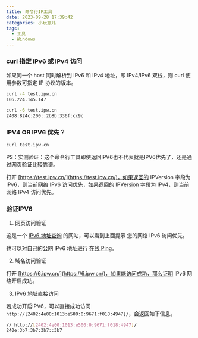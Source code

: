 ```yaml
---
title: 命令行IP工具
date: 2023-09-28 17:39:42
categories: 小玩意儿
tags:
  - 工具
  - Windows
---
```


### curl 指定 IPv6 或 IPv4 访问

如果同一个 host 同时解析到 IPv6 和 IPv4 地址，即 IPv4/IPv6 双栈，则 curl 使用参数可指定 IP 协议的版本。

```bash
curl -4 test.ipw.cn
106.224.145.147

curl -6 test.ipw.cn
2408:824c:200::2b8b:336f:cc9c
```

<!-- more -->

###  IPV4 OR IPV6 优先？

```bash
curl test.ipw.cn
```

PS：实测验证：这个命令行工具即使返回IPV6也不代表就是IPV6优先了，还是通过网页验证比较靠谱。

打开 [https://test.ipw.cn/](https://test.ipw.cn/)，如果返回的 IPVersion 字段为 IPv6，则当前网络 IPv6 访问优先，如果返回的 IPVersion 字段为 IPv4，则当前网络 IPv4 访问优先。

### 验证IPV6

1. 网页访问验证

这是一个 [IPv6 地址查询](https://ipw.cn/ipv6/) 的网站，可以看到上面提示 您的网络 IPv6 访问优先。

也可以对自己的公网 IPv6 地址进行 [在线 Ping](https://ipw.cn/ipv6ping/)。

2. 域名访问验证

打开 [https://6.ipw.cn/](https://6.ipw.cn/)，如果能访问成功，那么证明 IPv6 网络开启成功。

3. IPv6 地址直接访问

若成功开启IPV6，可以直接成功访问`http://[2402:4e00:1013:e500:0:9671:f018:4947]/`，会返回如下信息。

```bash
// http://[2402:4e00:1013:e500:0:9671:f018:4947]/
240e:3b7:3b7:3b7::3b7
```

